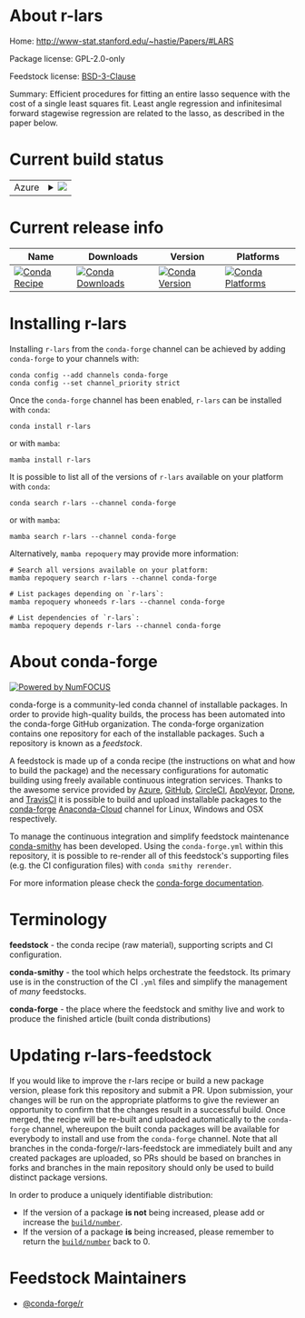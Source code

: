 About r-lars
============

Home: http://www-stat.stanford.edu/~hastie/Papers/#LARS

Package license: GPL-2.0-only

Feedstock license: [BSD-3-Clause](https://github.com/conda-forge/r-lars-feedstock/blob/main/LICENSE.txt)

Summary: Efficient procedures for fitting an entire lasso sequence with the cost of a single least squares fit. Least angle regression and infinitesimal forward stagewise regression are related to the lasso, as described in the paper below.

Current build status
====================


<table>
    
  <tr>
    <td>Azure</td>
    <td>
      <details>
        <summary>
          <a href="https://dev.azure.com/conda-forge/feedstock-builds/_build/latest?definitionId=1292&branchName=main">
            <img src="https://dev.azure.com/conda-forge/feedstock-builds/_apis/build/status/r-lars-feedstock?branchName=main">
          </a>
        </summary>
        <table>
          <thead><tr><th>Variant</th><th>Status</th></tr></thead>
          <tbody><tr>
              <td>linux_64_r_base4.0</td>
              <td>
                <a href="https://dev.azure.com/conda-forge/feedstock-builds/_build/latest?definitionId=1292&branchName=main">
                  <img src="https://dev.azure.com/conda-forge/feedstock-builds/_apis/build/status/r-lars-feedstock?branchName=main&jobName=linux&configuration=linux_64_r_base4.0" alt="variant">
                </a>
              </td>
            </tr><tr>
              <td>linux_64_r_base4.1</td>
              <td>
                <a href="https://dev.azure.com/conda-forge/feedstock-builds/_build/latest?definitionId=1292&branchName=main">
                  <img src="https://dev.azure.com/conda-forge/feedstock-builds/_apis/build/status/r-lars-feedstock?branchName=main&jobName=linux&configuration=linux_64_r_base4.1" alt="variant">
                </a>
              </td>
            </tr><tr>
              <td>osx_64_r_base4.0</td>
              <td>
                <a href="https://dev.azure.com/conda-forge/feedstock-builds/_build/latest?definitionId=1292&branchName=main">
                  <img src="https://dev.azure.com/conda-forge/feedstock-builds/_apis/build/status/r-lars-feedstock?branchName=main&jobName=osx&configuration=osx_64_r_base4.0" alt="variant">
                </a>
              </td>
            </tr><tr>
              <td>osx_64_r_base4.1</td>
              <td>
                <a href="https://dev.azure.com/conda-forge/feedstock-builds/_build/latest?definitionId=1292&branchName=main">
                  <img src="https://dev.azure.com/conda-forge/feedstock-builds/_apis/build/status/r-lars-feedstock?branchName=main&jobName=osx&configuration=osx_64_r_base4.1" alt="variant">
                </a>
              </td>
            </tr><tr>
              <td>win_64_r_base4.0</td>
              <td>
                <a href="https://dev.azure.com/conda-forge/feedstock-builds/_build/latest?definitionId=1292&branchName=main">
                  <img src="https://dev.azure.com/conda-forge/feedstock-builds/_apis/build/status/r-lars-feedstock?branchName=main&jobName=win&configuration=win_64_r_base4.0" alt="variant">
                </a>
              </td>
            </tr><tr>
              <td>win_64_r_base4.1</td>
              <td>
                <a href="https://dev.azure.com/conda-forge/feedstock-builds/_build/latest?definitionId=1292&branchName=main">
                  <img src="https://dev.azure.com/conda-forge/feedstock-builds/_apis/build/status/r-lars-feedstock?branchName=main&jobName=win&configuration=win_64_r_base4.1" alt="variant">
                </a>
              </td>
            </tr>
          </tbody>
        </table>
      </details>
    </td>
  </tr>
</table>

Current release info
====================

| Name | Downloads | Version | Platforms |
| --- | --- | --- | --- |
| [![Conda Recipe](https://img.shields.io/badge/recipe-r--lars-green.svg)](https://anaconda.org/conda-forge/r-lars) | [![Conda Downloads](https://img.shields.io/conda/dn/conda-forge/r-lars.svg)](https://anaconda.org/conda-forge/r-lars) | [![Conda Version](https://img.shields.io/conda/vn/conda-forge/r-lars.svg)](https://anaconda.org/conda-forge/r-lars) | [![Conda Platforms](https://img.shields.io/conda/pn/conda-forge/r-lars.svg)](https://anaconda.org/conda-forge/r-lars) |

Installing r-lars
=================

Installing `r-lars` from the `conda-forge` channel can be achieved by adding `conda-forge` to your channels with:

```
conda config --add channels conda-forge
conda config --set channel_priority strict
```

Once the `conda-forge` channel has been enabled, `r-lars` can be installed with `conda`:

```
conda install r-lars
```

or with `mamba`:

```
mamba install r-lars
```

It is possible to list all of the versions of `r-lars` available on your platform with `conda`:

```
conda search r-lars --channel conda-forge
```

or with `mamba`:

```
mamba search r-lars --channel conda-forge
```

Alternatively, `mamba repoquery` may provide more information:

```
# Search all versions available on your platform:
mamba repoquery search r-lars --channel conda-forge

# List packages depending on `r-lars`:
mamba repoquery whoneeds r-lars --channel conda-forge

# List dependencies of `r-lars`:
mamba repoquery depends r-lars --channel conda-forge
```


About conda-forge
=================

[![Powered by
NumFOCUS](https://img.shields.io/badge/powered%20by-NumFOCUS-orange.svg?style=flat&colorA=E1523D&colorB=007D8A)](https://numfocus.org)

conda-forge is a community-led conda channel of installable packages.
In order to provide high-quality builds, the process has been automated into the
conda-forge GitHub organization. The conda-forge organization contains one repository
for each of the installable packages. Such a repository is known as a *feedstock*.

A feedstock is made up of a conda recipe (the instructions on what and how to build
the package) and the necessary configurations for automatic building using freely
available continuous integration services. Thanks to the awesome service provided by
[Azure](https://azure.microsoft.com/en-us/services/devops/), [GitHub](https://github.com/),
[CircleCI](https://circleci.com/), [AppVeyor](https://www.appveyor.com/),
[Drone](https://cloud.drone.io/welcome), and [TravisCI](https://travis-ci.com/)
it is possible to build and upload installable packages to the
[conda-forge](https://anaconda.org/conda-forge) [Anaconda-Cloud](https://anaconda.org/)
channel for Linux, Windows and OSX respectively.

To manage the continuous integration and simplify feedstock maintenance
[conda-smithy](https://github.com/conda-forge/conda-smithy) has been developed.
Using the ``conda-forge.yml`` within this repository, it is possible to re-render all of
this feedstock's supporting files (e.g. the CI configuration files) with ``conda smithy rerender``.

For more information please check the [conda-forge documentation](https://conda-forge.org/docs/).

Terminology
===========

**feedstock** - the conda recipe (raw material), supporting scripts and CI configuration.

**conda-smithy** - the tool which helps orchestrate the feedstock.
                   Its primary use is in the construction of the CI ``.yml`` files
                   and simplify the management of *many* feedstocks.

**conda-forge** - the place where the feedstock and smithy live and work to
                  produce the finished article (built conda distributions)


Updating r-lars-feedstock
=========================

If you would like to improve the r-lars recipe or build a new
package version, please fork this repository and submit a PR. Upon submission,
your changes will be run on the appropriate platforms to give the reviewer an
opportunity to confirm that the changes result in a successful build. Once
merged, the recipe will be re-built and uploaded automatically to the
`conda-forge` channel, whereupon the built conda packages will be available for
everybody to install and use from the `conda-forge` channel.
Note that all branches in the conda-forge/r-lars-feedstock are
immediately built and any created packages are uploaded, so PRs should be based
on branches in forks and branches in the main repository should only be used to
build distinct package versions.

In order to produce a uniquely identifiable distribution:
 * If the version of a package **is not** being increased, please add or increase
   the [``build/number``](https://docs.conda.io/projects/conda-build/en/latest/resources/define-metadata.html#build-number-and-string).
 * If the version of a package **is** being increased, please remember to return
   the [``build/number``](https://docs.conda.io/projects/conda-build/en/latest/resources/define-metadata.html#build-number-and-string)
   back to 0.

Feedstock Maintainers
=====================

* [@conda-forge/r](https://github.com/conda-forge/r/)

